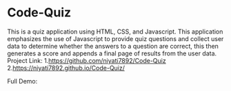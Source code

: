 # Code-Quiz
This is a quiz application using HTML, CSS, and Javascript.
This application emphasizes the use of Javascript to provide quiz questions and collect user data to determine whether the answers to a question are correct, this then generates a score and appends a final page of results from the user data.
Project Link:
1.https://github.com/niyati7892/Code-Quiz
2.https://niyati7892.github.io/Code-Quiz/

Full Demo:

